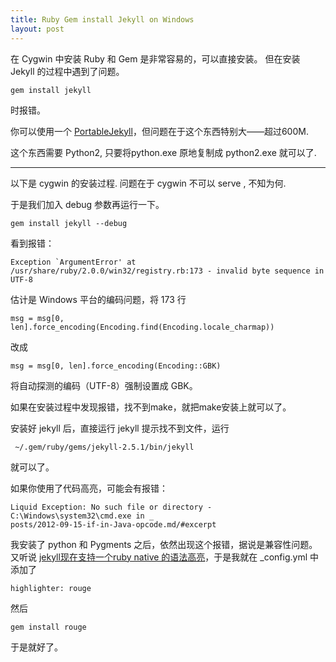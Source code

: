 ```yaml
---
title: Ruby Gem install Jekyll on Windows
layout: post
---
```


在 Cygwin 中安装 Ruby 和 Gem 是非常容易的，可以直接安装。
但在安装 Jekyll 的过程中遇到了问题。

    gem install jekyll

时报错。

你可以使用一个 [PortableJekyll](https://github.com/madhur/PortableJekyll)，但问题在于这个东西特别大——超过600M.

这个东西需要 Python2, 只要将python.exe 原地复制成 python2.exe 就可以了.

---

以下是 cygwin 的安装过程. 问题在于 cygwin 不可以 serve , 不知为何.

于是我们加入 debug 参数再运行一下。

    gem install jekyll --debug

看到报错：

    Exception `ArgumentError' at /usr/share/ruby/2.0.0/win32/registry.rb:173 - invalid byte sequence in UTF-8

估计是 Windows 平台的编码问题，将 173 行

    msg = msg[0, len].force_encoding(Encoding.find(Encoding.locale_charmap))

改成

    msg = msg[0, len].force_encoding(Encoding::GBK)

将自动探测的编码（UTF-8）强制设置成 GBK。

如果在安装过程中发现报错，找不到make，就把make安装上就可以了。

安装好 jekyll 后，直接运行 jekyll 提示找不到文件，运行

     ~/.gem/ruby/gems/jekyll-2.5.1/bin/jekyll

就可以了。

如果你使用了代码高亮，可能会有报错：

    Liquid Exception: No such file or directory - C:\Windows\system32\cmd.exe in _                                                                                      posts/2012-09-15-if-in-Java-opcode.md/#excerpt

我安装了 python 和 Pygments 之后，依然出现这个报错，据说是兼容性问题。又听说 [jekyll现在支持一个ruby native 的语法高亮](http://yizeng.me/2013/05/10/setup-jekyll-on-windows/)，于是我就在 _config.yml 中添加了

    highlighter: rouge

然后

    gem install rouge

于是就好了。
